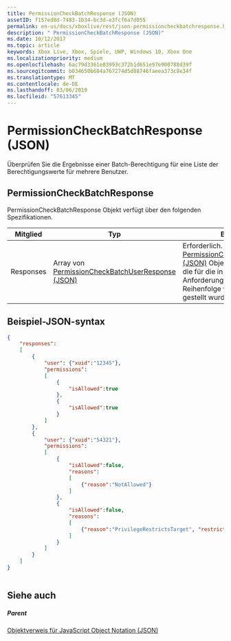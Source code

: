 ```yaml
---
title: PermissionCheckBatchResponse (JSON)
assetID: f157ed8d-7483-1b34-bc3d-e3fcf6a7d055
permalink: en-us/docs/xboxlive/rest/json-permissioncheckbatchresponse.html
description: " PermissionCheckBatchResponse (JSON)"
ms.date: 10/12/2017
ms.topic: article
keywords: Xbox Live, Xbox, Spiele, UWP, Windows 10, Xbox One
ms.localizationpriority: medium
ms.openlocfilehash: 6ac79d3361e83993c372b1d651e97e900788d39f
ms.sourcegitcommit: b034650b684a767274d5d88746faeea373c8e34f
ms.translationtype: MT
ms.contentlocale: de-DE
ms.lasthandoff: 03/06/2019
ms.locfileid: "57613345"
---
```

# <a name="permissioncheckbatchresponse-json"></a>PermissionCheckBatchResponse (JSON)
Überprüfen Sie die Ergebnisse einer Batch-Berechtigung für eine Liste der Berechtigungswerte für mehrere Benutzer. 
<a id="ID4EN"></a>

 
## <a name="permissioncheckbatchresponse"></a>PermissionCheckBatchResponse
 
PermissionCheckBatchResponse Objekt verfügt über den folgenden Spezifikationen.
 
| Mitglied| Typ| Beschreibung| 
| --- | --- | --- | 
| Responses| Array von [PermissionCheckBatchUserResponse (JSON)](json-permissioncheckbatchuserresponse.md)| Erforderlich. Ein [PermissionCheckBatchUserResponse (JSON)](json-permissioncheckbatchuserresponse.md) Objekt für jede Berechtigung, die für die in der ursprünglichen Anforderung, in der gleichen Reihenfolge wie die Anforderung gestellt wurde.| 
  
<a id="ID4EQB"></a>

 
## <a name="sample-json-syntax"></a>Beispiel-JSON-syntax
 

```json
{
    "responses":
    [
        {
            "user": {"xuid":"12345"},
            "permissions":
            [
                {
                    "isAllowed":true
                },
                {
                    "isAllowed":true
                }
            ]
        },
        {
            "user": {"xuid":"54321"},
            "permissions":
            [
                {
                    "isAllowed":false,
                    "reasons":
                    [
                        {"reason":"NotAllowed"}
                    ]
                },
                {
                    "isAllowed":false,
                    "reasons":
                    [
                        {"reason":"PrivilegeRestrictsTarget", "restrictedSetting":"AllowProfileViewing"}
                    ]
                }
            ]
        }
    ]
}
    
```

  
<a id="ID4EZB"></a>

 
## <a name="see-also"></a>Siehe auch
 
<a id="ID4E2B"></a>

 
##### <a name="parent"></a>Parent 

[Objektverweis für JavaScript Object Notation (JSON)](atoc-xboxlivews-reference-json.md)

   